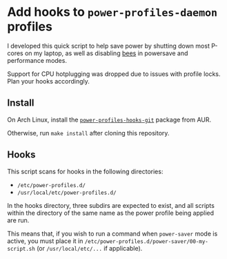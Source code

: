 # Add hooks to `power-profiles-daemon` profiles

I developed this quick script to help save power by shutting down most P-cores on my laptop, as well as disabling [bees](https://github.com/Zygo/bees) in powersave and performance modes.

Support for CPU hotplugging was dropped due to issues with profile locks. Plan your hooks accordingly.

## Install

On Arch Linux, install the [`power-profiles-hooks-git`](https://aur.archlinux.org/packages/power-profiles-hooks-git) package from AUR.

Otherwise, run `make install` after cloning this repository.

## Hooks

This script scans for hooks in the following directories:
- `/etc/power-profiles.d/`
- `/usr/local/etc/power-profiles.d/`

In the hooks directory, three subdirs are expected to exist, and all scripts within the directory of the same name as the power profile being applied are run.

This means that, if you wish to run a command when `power-saver` mode is active, you must place it in `/etc/power-profiles.d/power-saver/00-my-script.sh` (or `/usr/local/etc/...` if applicable).

